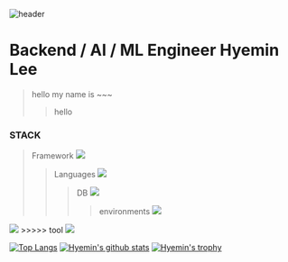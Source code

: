 ![header](https://capsule-render.vercel.app/api?type=wave&color=auto&height=300&section=header&text=capsule%20render&fontSize=90)

# Backend / AI / ML Engineer Hyemin Lee 
> hello my name is ~~~
>> hello

### STACK 
> Framework <img src="https://img.shields.io/badge/Django-092E20?style=flat-square&logo=Django&logoColor=orange"/>
>> Languages <img src="https://img.shields.io/badge/Python-3776AB?style=flat-square&logo=Python&logoColor=yellow"/>
>>> DB           <img src="https://img.shields.io/badge/MariaDB-003545?style=flat-square&logo=MariaDB&logoColor=white"/>
>>>> environments <img src="https://img.shields.io/badge/Docker-2496ED?style=flat-square&logo=Docker&logoColor=white"/>
<img src="https://img.shields.io/badge/Anaconda-44A833?style=flat-square&logo=Anaconda&logoColor=white"/>
>>>>> tool          <img src="https://img.shields.io/badge/PyCharm-000000?style=flat-square&logo=PyCharm&logoColor=yellow"/>

 [![Top Langs](https://github-readme-stats.vercel.app/api/top-langs/?username=HyeminLee1&layout=compact&theme=buefy)](https://github.com/HyeminLee1/github-top-langs)
 [![Hyemin's github stats](https://github-readme-stats.vercel.app/api?username=HyeminLee&theme=buefy)](https://github.com/HyeminLee1/github-readme-stats)
 [![Hyemin's trophy](https://github-profile-trophy.vercel.app/?username=Hyemin&theme=nord)](https://github.com/HyeminLee1/github-profile-trophy)
